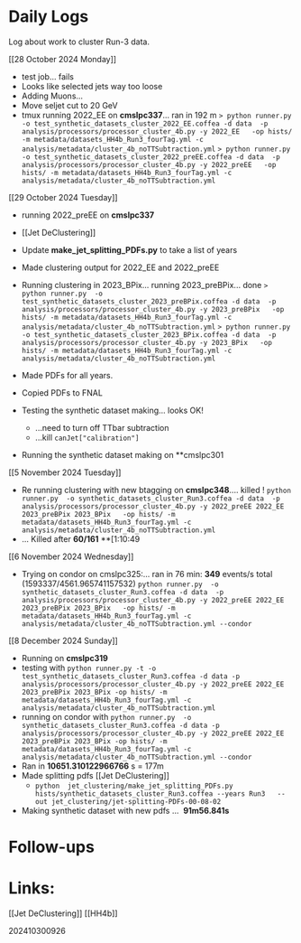 



# Daily Logs
Log about work to cluster Run-3 data.

[[28 October 2024 Monday]]
-  test job... fails
- Looks like selected jets way too loose
- Adding Muons...
- Move seljet cut to 20 GeV
- tmux running 2022_EE on **cmslpc337**... ran in 192 m
	`> python runner.py  -o test_synthetic_datasets_cluster_2022_EE.coffea -d data  -p analysis/processors/processor_cluster_4b.py -y 2022_EE   -op hists/ -m metadata/datasets_HH4b_Run3_fourTag.yml -c analysis/metadata/cluster_4b_noTTSubtraction.yml`
	`> python runner.py  -o test_synthetic_datasets_cluster_2022_preEE.coffea -d data  -p analysis/processors/processor_cluster_4b.py -y 2022_preEE   -op hists/ -m metadata/datasets_HH4b_Run3_fourTag.yml -c analysis/metadata/cluster_4b_noTTSubtraction.yml`
 
[[29 October 2024 Tuesday]]
- running 2022_preEE on **cmslpc337**
- [[Jet DeClustering]]
- Update **make_jet_splitting_PDFs.py** to take a list of years
- Made clustering output for 2022_EE and 2022_preEE
- Running clustering in 2023_BPix... running 2023_preBPix... done
	 `> python runner.py  -o test_synthetic_datasets_cluster_2023_preBPix.coffea -d data  -p analysis/processors/processor_cluster_4b.py -y 2023_preBPix   -op hists/ -m metadata/datasets_HH4b_Run3_fourTag.yml -c analysis/metadata/cluster_4b_noTTSubtraction.yml`
	 `> python runner.py  -o test_synthetic_datasets_cluster_2023_BPix.coffea -d data  -p analysis/processors/processor_cluster_4b.py -y 2023_BPix   -op hists/ -m metadata/datasets_HH4b_Run3_fourTag.yml -c analysis/metadata/cluster_4b_noTTSubtraction.yml`
 
- Made PDFs for all years. 
- Copied PDFs to FNAL
- Testing the synthetic dataset making... looks OK!
	- ...need to turn off TTbar subtraction
	- ...kill `canJet["calibration"]`
- Running the synthetic dataset making on **cmslpc301


[[5 November 2024 Tuesday]]
- Re running clustering with new btagging  on **cmslpc348**.... killed ! 
	`python runner.py  -o synthetic_datasets_cluster_Run3.coffea -d data  -p analysis/processors/processor_cluster_4b.py -y 2022_preEE 2022_EE 2023_preBPix 2023_BPix   -op hists/ -m metadata/datasets_HH4b_Run3_fourTag.yml -c analysis/metadata/cluster_4b_noTTSubtraction.yml`
 - ... Killed after **60/161** **[1:10:49

[[6 November 2024 Wednesday]]
- Trying on condor on cmslpc325:... ran in 76 min:  **349** events/s total (1593337/4561.965741157532)
	`python runner.py  -o synthetic_datasets_cluster_Run3.coffea -d data  -p analysis/processors/processor_cluster_4b.py -y 2022_preEE 2022_EE 2023_preBPix 2023_BPix   -op hists/ -m metadata/datasets_HH4b_Run3_fourTag.yml -c analysis/metadata/cluster_4b_noTTSubtraction.yml --condor `

[[8 December 2024 Sunday]]
- Running on **cmslpc319**
- testing with
	`python runner.py -t -o test_synthetic_datasets_cluster_Run3.coffea -d data -p analysis/processors/processor_cluster_4b.py -y 2022_preEE 2022_EE 2023_preBPix 2023_BPix -op hists/ -m metadata/datasets_HH4b_Run3_fourTag.yml -c analysis/metadata/cluster_4b_noTTSubtraction.yml`
- running on condor with 
	`python runner.py  -o synthetic_datasets_cluster_Run3.coffea -d data -p analysis/processors/processor_cluster_4b.py -y 2022_preEE 2022_EE 2023_preBPix 2023_BPix -op hists/ -m metadata/datasets_HH4b_Run3_fourTag.yml -c analysis/metadata/cluster_4b_noTTSubtraction.yml --condor`
- Ran in **10651.310122966766** s = 177m
- Made splitting pdfs [[Jet DeClustering]]
	- `python  jet_clustering/make_jet_splitting_PDFs.py hists/synthetic_datasets_cluster_Run3.coffea --years Run3   --out jet_clustering/jet-splitting-PDFs-00-08-02`
- Making synthetic dataset with new pdfs ...  **91m56.841s**
# Follow-ups


# Links: 

[[Jet DeClustering]]
[[HH4b]]


202410300926
